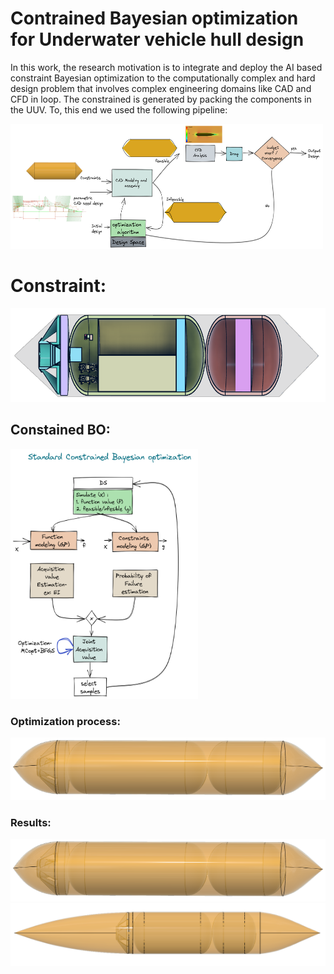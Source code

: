 # Contrained Bayesian optimization for Underwater vehicle hull design


In this work, the research motivation is to integrate and deploy the AI based constraint Bayesian optimization to the computationally complex and hard design problem that involves complex engineering domains like CAD and CFD in loop. The constrained is generated by packing the components in the UUV. To, this end we used the following pipeline: 



<img src="./images/constrained-BO_cad_cfd.png" width="500" height="200" title="Employee Data title">

# Constraint: 
<img src="./images/constrained_designnnn.png" width="600" height="150">


## Constained BO:
<img src="./images/COnstrained_BO_pipelien.png" width="300" height="400">


### Optimization process: 
<img src="./images/Vanderbilt-External v111.png" width="600" height="100">


### Results:
<img src="./images/Vanderbilt-External v111.png" width="600" height="100">

<img src="./images/vandy_external_free.png" width="600" height="100">
